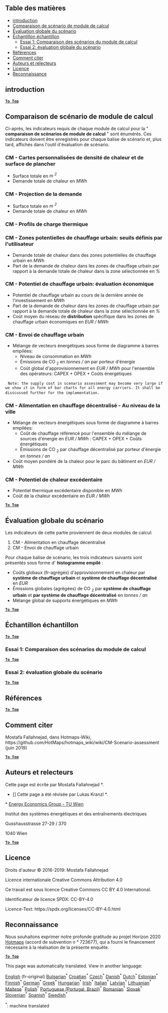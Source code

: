 <h2> Table des matières </h2><ul><li> <a href="#introduction">introduction</a> </li><li> <a href="#Calculation-module-scenario-comparison">Comparaison de scénario de module de calcul</a> </li><li> <a href="#Overall-scenario-assessment">Évaluation globale du scénario</a> </li><li> <a href="#sample-run">Échantillon échantillon</a> <ul><li> <a href="#test-run-1-calculation-module-scenario-comparison">Essai 1: Comparaison des scénarios du module de calcul</a> </li><li> <a href="#test-run-2-overall-scenario-assessment">Essai 2: évaluation globale du scénario</a> </li></ul></li><li> <a href="#references">Références</a> </li><li> <a href="#how-to-cite">Comment citer</a> </li><li> <a href="#authors-and-reviewers">Auteurs et relecteurs</a> </li><li> <a href="#license">Licence</a> </li><li> <a href="#acknowledgement">Reconnaissance</a> </li></ul><h2> introduction </h2><p><ins> <code><strong><a href="#table-of-contents">To Top</a></strong></code> </ins> </p><h2> Comparaison de scénario de module de calcul </h2><p> Ci-après, les indicateurs requis de chaque module de calcul pour la &quot; <strong>comparaison de scénarios de module de calcul</strong> &quot; sont énumérés. Ces indicateurs doivent être enregistrés pour chaque balise de scénario et, plus tard, affichés dans l&#39;outil d&#39;évaluation de scénario. </p><h3> CM - Cartes personnalisées de densité de chaleur et de surface de plancher </h3><ul><li> Surface totale en <em><em>m <sup>2</sup></em></em> </li><li> Demande totale de chaleur en <em><em>MWh</em></em> </li></ul><h3> CM - Projection de la demande </h3><ul><li> Surface totale en <em><em>m <sup>2</sup></em></em> </li><li> Demande totale de chaleur en <em><em>MWh</em></em> </li></ul><h3> CM - Profils de charge thermique </h3><h3> CM - Zones potentielles de chauffage urbain: seuils définis par l&#39;utilisateur </h3><ul><li> Demande totale de chaleur dans des zones potentielles de chauffage urbain en <em><em>MWh</em></em> </li><li> Part de la demande de chaleur dans les zones de chauffage urbain par rapport à la demande totale de chaleur dans la zone sélectionnée en <em><em>%</em></em> </li></ul><h3> CM - Potentiel de chauffage urbain: évaluation économique </h3><ul><li> Potentiel de chauffage urbain au cours de la dernière année de l&#39;investissement en <em><em>MWh</em></em> </li><li> Part de la demande de chaleur dans les zones de chauffage urbain par rapport à la demande totale de chaleur dans la zone sélectionnée en <em><em>%</em></em> </li><li> Coût moyen du réseau de <strong>distribution</strong> spécifique dans les zones de chauffage urbain économiques en <em><em>EUR / MWh</em></em> </li></ul><h3> CM - Envoi de chauffage urbain </h3><ul><li> Mélange de vecteurs énergétiques sous forme de diagramme à barres empilées: <ul><li> Niveau de consommation en <em><em>MWh</em></em> </li><li> Émissions de CO <sub>2</sub> en <em><em>tonnes / an</em></em> par porteur d&#39;énergie </li><li> Coût global d&#39;approvisionnement en <em><em>EUR / MWh</em></em> pour l&#39;ensemble des opérateurs: CAPEX + OPEX + Coûts énergétiques </li></ul></li></ul><pre> <code>Note: the supply cost in scenario assessment may become very large if we show it in form of bar charts for all energy carriers. It shall be disscussed further for the implementation.</code> </pre><h3> CM - Alimentation en chauffage décentralisé - Au niveau de la ville </h3><ul><li> Mélange de vecteurs énergétiques sous forme de diagramme à barres empilées: <ul><li> Coût de chauffage référencé pour l&#39;ensemble du mélange de sources d&#39;énergie en <em><em>EUR / MWh</em></em> : CAPEX + OPEX + Coûts énergétiques </li><li> Émissions de CO <sub>2</sub> par chauffage décentralisé par porteur d&#39;énergie en <em><em>tonnes / an</em></em> </li></ul></li><li> Coût moyen pondéré de la chaleur pour le parc du bâtiment en <em><em>EUR / MWh</em></em> </li></ul><h3> CM - Potentiel de chaleur excédentaire </h3><ul><li> Potentiel thermique excédentaire disponible en <em><em>MWh</em></em> </li><li> Coût de la chaleur excédentaire en <em><em>EUR / MWh</em></em> </li></ul><p><ins> <code><strong><a href="#table-of-contents">To Top</a></strong></code> </ins> </p><h2> Évaluation globale du scénario </h2><p> Les indicateurs de cette partie proviennent de deux modules de calcul: </p><ol><li> CM - Alimentation en chauffage décentralisé </li><li> CM - Envoi de chauffage urbain </li></ol><p> Pour chaque balise de scénario, les trois indicateurs suivants sont présentés sous forme d&#39; <strong>histogramme empilé</strong> : </p><ul><li> Coûts globaux (fr-agrégés) d&#39;approvisionnement en chaleur par <strong>système de chauffage urbain</strong> et <strong>système de chauffage décentralisé</strong> en <em><em>EUR</em></em> </li><li> Émissions globales (agrégées) de CO <sub>2</sub> par <strong>système de chauffage urbain</strong> et <strong>par système de chauffage décentralisé</strong> en <em><em>tonnes / an</em></em> </li><li> Mélange global de supports énergétiques en <em><em>MWh</em></em> </li></ul><p><ins> <code><strong><a href="#table-of-contents">To Top</a></strong></code> </ins> </p><h2> Échantillon échantillon </h2><p><ins> <code><strong><a href="#table-of-contents">To Top</a></strong></code> </ins> </p><h3> Essai 1: Comparaison des scénarios du module de calcul </h3><p><ins> <code><strong><a href="#table-of-contents">To Top</a></strong></code> </ins> </p><h3> Essai 2: évaluation globale du scénario </h3><p><ins> <code><strong><a href="#table-of-contents">To Top</a></strong></code> </ins> </p><h2> Références </h2><p><ins> <code><strong><a href="#table-of-contents">To Top</a></strong></code> </ins> </p><h2> Comment citer </h2><p> Mostafa Fallahnejad, dans Hotmaps-Wiki, https://github.com/HotMaps/hotmaps_wiki/wiki/CM-Scenario-assessment (juin 2019) </p><p><ins> <code><strong><a href="#table-of-contents">To Top</a></strong></code> </ins> </p><h2> Auteurs et relecteurs </h2><p> Cette page est écrite par Mostafa Fallahnejad *. </p><ul><li> [] Cette page a été révisée par Lukas Kranzl *. </li></ul><p> * <a href="https://eeg.tuwien.ac.at/">Energy Economics Group - TU Wien</a> </p><p> Institut des systèmes énergétiques et des entraînements électriques </p><p> Gusshausstrasse 27-29 / 370 </p><p> 1040 Wien </p><p><ins> <code><strong><a href="#table-of-contents">To Top</a></strong></code> </ins> </p><h2> Licence </h2><p> Droits d&#39;auteur © 2016-2019: Mostafa Fallahnejad </p><p> Licence internationale Creative Commons Attribution 4.0 </p><p> Ce travail est sous licence Creative Commons CC BY 4.0 International. </p><p> Identificateur de licence SPDX: CC-BY-4.0 </p><p> Licence-Text: https://spdx.org/licenses/CC-BY-4.0.html </p><h2> Reconnaissance </h2><p> Nous souhaitons exprimer notre profonde gratitude au projet Horizon 2020 <a href="https://www.hotmaps-project.eu">Hotmaps</a> (accord de subvention n ° 723677), qui a fourni le financement nécessaire à la réalisation de la présente enquête. </p><p><ins> <code><strong><a href="#table-of-contents">To Top</a></strong></code> </ins> </p>

This page was automatically translated. View in another language:

[English](en-CM-Scenario-assessment) (fr-original) [Bulgarian](bg-CM-Scenario-assessment)<sup>\*</sup> [Croatian](hr-CM-Scenario-assessment)<sup>\*</sup> [Czech](cs-CM-Scenario-assessment)<sup>\*</sup> [Danish](da-CM-Scenario-assessment)<sup>\*</sup> [Dutch](nl-CM-Scenario-assessment)<sup>\*</sup> [Estonian](et-CM-Scenario-assessment)<sup>\*</sup> [Finnish](fi-CM-Scenario-assessment)<sup>\*</sup>  [German](de-CM-Scenario-assessment)<sup>\*</sup> [Greek](el-CM-Scenario-assessment)<sup>\*</sup> [Hungarian](hu-CM-Scenario-assessment)<sup>\*</sup> [Irish](ga-CM-Scenario-assessment)<sup>\*</sup> [Italian](it-CM-Scenario-assessment)<sup>\*</sup> [Latvian](lv-CM-Scenario-assessment)<sup>\*</sup> [Lithuanian](lt-CM-Scenario-assessment)<sup>\*</sup> [Maltese](mt-CM-Scenario-assessment)<sup>\*</sup> [Polish](pl-CM-Scenario-assessment)<sup>\*</sup> [Portuguese (Portugal, Brazil)](pt-CM-Scenario-assessment)<sup>\*</sup> [Romanian](ro-CM-Scenario-assessment)<sup>\*</sup> [Slovak](sk-CM-Scenario-assessment)<sup>\*</sup> [Slovenian](sl-CM-Scenario-assessment)<sup>\*</sup> [Spanish](es-CM-Scenario-assessment)<sup>\*</sup> [Swedish](sv-CM-Scenario-assessment)<sup>\*</sup> 

<sup>\*</sup>: machine translated
